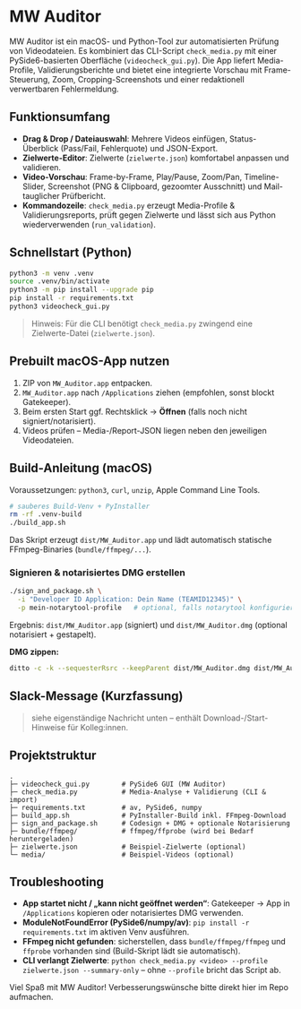 # MW Auditor

MW Auditor ist ein macOS- und Python-Tool zur automatisierten Prüfung von Videodateien. Es kombiniert das CLI-Script `check_media.py` mit einer PySide6-basierten Oberfläche (`videocheck_gui.py`). Die App liefert Media-Profile, Validierungsberichte und bietet eine integrierte Vorschau mit Frame-Steuerung, Zoom, Cropping-Screenshots und einer redaktionell verwertbaren Fehlermeldung.

## Funktionsumfang

- **Drag & Drop / Dateiauswahl**: Mehrere Videos einfügen, Status-Überblick (Pass/Fail, Fehlerquote) und JSON-Export.
- **Zielwerte-Editor**: Zielwerte (`zielwerte.json`) komfortabel anpassen und validieren.
- **Video-Vorschau**: Frame-by-Frame, Play/Pause, Zoom/Pan, Timeline-Slider, Screenshot (PNG & Clipboard, gezoomter Ausschnitt) und Mail-tauglicher Prüfbericht.
- **Kommandozeile**: `check_media.py` erzeugt Media-Profile & Validierungsreports, prüft gegen Zielwerte und lässt sich aus Python wiederverwenden (`run_validation`).

## Schnellstart (Python)

```bash
python3 -m venv .venv
source .venv/bin/activate
python3 -m pip install --upgrade pip
pip install -r requirements.txt
python3 videocheck_gui.py
```

> Hinweis: Für die CLI benötigt `check_media.py` zwingend eine Zielwerte-Datei (`zielwerte.json`).

## Prebuilt macOS-App nutzen

1. ZIP von `MW_Auditor.app` entpacken.
2. `MW_Auditor.app` nach `/Applications` ziehen (empfohlen, sonst blockt Gatekeeper).
3. Beim ersten Start ggf. Rechtsklick → **Öffnen** (falls noch nicht signiert/notarisiert).
4. Videos prüfen – Media-/Report-JSON liegen neben den jeweiligen Videodateien.

## Build-Anleitung (macOS)

Voraussetzungen: `python3`, `curl`, `unzip`, Apple Command Line Tools.

```bash
# sauberes Build-Venv + PyInstaller
rm -rf .venv-build
./build_app.sh
```

Das Skript erzeugt `dist/MW_Auditor.app` und lädt automatisch statische FFmpeg-Binaries (`bundle/ffmpeg/...`).

### Signieren & notarisiertes DMG erstellen

```bash
./sign_and_package.sh \
  -i "Developer ID Application: Dein Name (TEAMID12345)" \
  -p mein-notarytool-profile   # optional, falls notarytool konfiguriert
```

Ergebnis: `dist/MW_Auditor.app` (signiert) und `dist/MW_Auditor.dmg` (optional notarisiert + gestapelt).

**DMG zippen:**
```bash
ditto -c -k --sequesterRsrc --keepParent dist/MW_Auditor.dmg dist/MW_Auditor.dmg.zip
```

## Slack-Message (Kurzfassung)

> siehe eigenständige Nachricht unten – enthält Download-/Start-Hinweise für Kolleg:innen.

## Projektstruktur

```
.
├─ videocheck_gui.py        # PySide6 GUI (MW Auditor)
├─ check_media.py           # Media-Analyse + Validierung (CLI & import)
├─ requirements.txt         # av, PySide6, numpy
├─ build_app.sh             # PyInstaller-Build inkl. FFmpeg-Download
├─ sign_and_package.sh      # Codesign + DMG + optionale Notarisierung
├─ bundle/ffmpeg/           # ffmpeg/ffprobe (wird bei Bedarf heruntergeladen)
├─ zielwerte.json           # Beispiel-Zielwerte (optional)
└─ media/                   # Beispiel-Videos (optional)
```

## Troubleshooting

- **App startet nicht / „kann nicht geöffnet werden“**: Gatekeeper → App in `/Applications` kopieren oder notarisiertes DMG verwenden.
- **ModuleNotFoundError (PySide6/numpy/av)**: `pip install -r requirements.txt` im aktiven Venv ausführen.
- **FFmpeg nicht gefunden**: sicherstellen, dass `bundle/ffmpeg/ffmpeg` und `ffprobe` vorhanden sind (Build-Skript lädt sie automatisch).
- **CLI verlangt Zielwerte**: `python check_media.py <video> --profile zielwerte.json --summary-only` – ohne `--profile` bricht das Script ab.

Viel Spaß mit MW Auditor! Verbesserungswünsche bitte direkt hier im Repo aufmachen.
